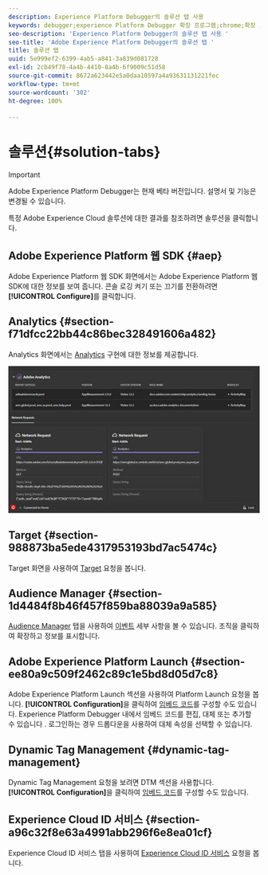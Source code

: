 ```yaml
---
description: Experience Platform Debugger의 솔루션 탭 사용
keywords: debugger;experience Platform Debugger 확장 프로그램;chrome;확장 프로그램;요약;지우기;요청;솔루션;솔루션;정보;analytics;target;audience manager;media optimizer;amo;id 서비스
seo-description: 'Experience Platform Debugger의 솔루션 탭 사용 '
seo-title: 'Adobe Experience Platform Debugger의 솔루션 탭 '
title: 솔루션 탭
uuid: 5e999ef2-6399-4ab5-a841-3a839d081728
exl-id: 2cb49f78-4a4b-4410-8a4b-6f9009c51d58
source-git-commit: 8672a623442e5a0daa10597a4a93631131221fec
workflow-type: tm+mt
source-wordcount: '302'
ht-degree: 100%

---
```


# 솔루션{#solution-tabs}

>[!IMPORTANT]
>
>Adobe Experience Platform Debugger는 현재 베타 버전입니다. 설명서 및 기능은 변경될 수 있습니다.

특정 Adobe Experience Cloud 솔루션에 대한 결과를 참조하려면 솔루션을 클릭합니다.

## Adobe Experience Platform 웹 SDK {#aep}

Adobe Experience Platform 웹 SDK 화면에서는 Adobe Experience Platform 웹 SDK에 대한 정보를 보여 줍니다. 콘솔 로깅 켜기 또는 끄기를 전환하려면 **[!UICONTROL Configure]**&#x200B;를 클릭합니다.

## Analytics {#section-f71dfcc22bb44c86bec328491606a482}

Analytics 화면에서는 [Analytics](https://docs.adobe.com/content/help/ko/analytics/landing/home.html) 구현에 대한 정보를 제공합니다.

![](assets/analytics.jpg)

## Target {#section-988873ba5ede4317953193bd7ac5474c}

Target 화면을 사용하여 [Target](https://docs.adobe.com/content/help/ko/target/using/target-home.html) 요청을 봅니다<!-- or [Mbox Trace](https://docs.adobe.com/content/help/en/target/using/activities/troubleshoot-activities/content-trouble.html) response details-->.

## Audience Manager {#section-1d4484f8b46f457f859ba88039a9a585}

[Audience Manager](https://docs.adobe.com/content/help/ko/audience-manager/user-guide/aam-home.html) 탭을 사용하여 [이벤트](https://docs.adobe.com/content/help/ko/audience-manager/user-guide/api-and-sdk-code/dcs/dcs-event-calls/dcs-event-calls.html) 세부 사항을 볼 수 있습니다. 조직을 클릭하여 확장하고 정보를 표시합니다.

## Adobe Experience Platform Launch {#section-ee80a9c509f2462c89c1e5bd8d05d7c8}

Adobe Experience Platform Launch 섹션을 사용하여 Platform Launch 요청을 봅니다. **[!UICONTROL Configuration]**&#x200B;을 클릭하여 [임베드 코드](https://docs.adobe.com/content/help/ko/launch/using/reference/upgrade/link-dtm-embed-code.html)를 구성할 수도 있습니다. Experience Platform Debugger 내에서 임베드 코드를 편집, 대체 또는 추가할 수 있습니다 . 로그인하는 경우 드롭다운을 사용하여 대체 속성을 선택할 수 있습니다.

## Dynamic Tag Management {#dynamic-tag-management}

Dynamic Tag Management 요청을 보려면 DTM 섹션을 사용합니다. **[!UICONTROL Configuration]**&#x200B;을 클릭하여 [임베드 코드](https://docs.adobe.com/content/help/ko/dtm/using/client-side/code.html)를 구성할 수도 있습니다.

## Experience Cloud ID 서비스 {#section-a96c32f8e63a4991abb296f6e8ea01cf}

Experience Cloud ID 서비스 탭을 사용하여 [Experience Cloud ID 서비스](https://docs.adobe.com/content/help/ko/id-service/using/home.html) 요청을 봅니다.

